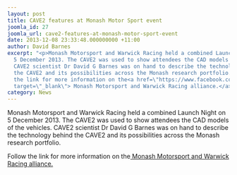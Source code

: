 ```yaml
---
layout: post
title: CAVE2 features at Monash Motor Sport event
joomla_id: 27
joomla_url: cave2-features-at-monash-motor-sport-event
date: 2013-12-08 23:33:48.000000000 +11:00
author: David Barnes
excerpt: "<p>Monash Motorsport and Warwick Racing held a combined Launch Night on
  5 December 2013. The CAVE2 was used to show attendees the CAD models of the vehicles.
  CAVE2 scientist Dr David G Barnes was on hand to describe the technology behind
  the CAVE2 and its possibilities across the Monash research portfolio.</p>\r\n<p>Follow
  the link for more information on the<a href=\"https://www.facebook.com/groups/MonashWarwickRacing/\"
  target=\"_blank\"> Monash Motorsport and Warwick Racing alliance.</a></p>"
category: News
---
```

<p>Monash Motorsport and Warwick Racing held a combined Launch Night on 5 December 2013. The CAVE2 was used to show attendees the CAD models of the vehicles. CAVE2 scientist Dr David G Barnes was on hand to describe the technology behind the CAVE2 and its possibilities across the Monash research portfolio.</p>
<p>Follow the link for more information on the<a href="https://www.facebook.com/groups/MonashWarwickRacing/" target="_blank"> Monash Motorsport and Warwick Racing alliance.</a></p>
